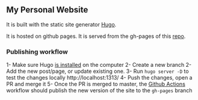 ## My Personal Website
It is built with the static site generator [Hugo](https://gohugo.io/).

It is hosted on github pages. It is served from the gh-pages of this [repo](https://github.com/joejean/joejean.github.io). 

### Publishing workflow
1- Make sure Hugo [is installed](https://gohugo.io/getting-started/installing/) on the computer
2- Create a new branch
2- Add the new post/page, or update existing one.
3- Run `hugo server -D` to test the changes locally http://localhost:1313/
4- Push the changes, open a PR and merge it
5- Once the PR is merged to master, the [Github Actions](https://github.com/joejean/joejean.github.io/actions) workflow should publish the new version of the site to the `gh-pages` branch